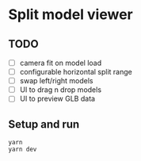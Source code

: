 # Split model viewer


## TODO

- [ ] camera fit on model load
- [ ] configurable horizontal split range
- [ ] swap left/right models
- [ ] UI to drag n drop models
- [ ] UI to preview GLB data

## Setup and run

```console
yarn
yarn dev
```
